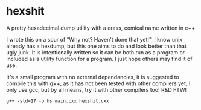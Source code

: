 # hexshit
A pretty hexadecimal dump utility with a crass, comical name written in c++

I wrote this on a spur of "Why not? Haven't done that yet!", I know unix already has a hexdump, but this one aims to do and look better than that ugly
junk. It is intentionally written so it can be both run as a program or included as a utility function for a program. I just hope others may find it of use.

It's a small program with no external dependancies, it is suggested to compile this with g++, as it has not been tested with other compilers yet; I only use gcc, but by all means, try it with other compilers too! R&D FTW!

`g++ -std=17 -o hs main.cxx hexshit.cxx`
